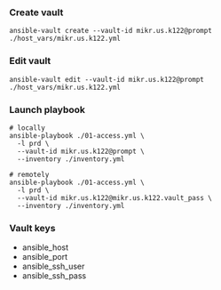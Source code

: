 ### Create vault

```shell
ansible-vault create --vault-id mikr.us.k122@prompt ./host_vars/mikr.us.k122.yml
```

### Edit vault

```shell
ansible-vault edit --vault-id mikr.us.k122@prompt ./host_vars/mikr.us.k122.yml
```

### Launch playbook

```shell
# locally
ansible-playbook ./01-access.yml \
  -l prd \
  --vault-id mikr.us.k122@prompt \
  --inventory ./inventory.yml
```

```shell
# remotely
ansible-playbook ./01-access.yml \
  -l prd \
  --vault-id mikr.us.k122@mikr.us.k122.vault_pass \
  --inventory ./inventory.yml
```

### Vault keys

* ansible_host
* ansible_port
* ansible_ssh_user
* ansible_ssh_pass
